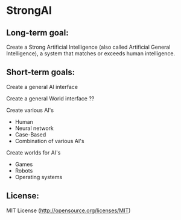 StrongAI
=========

Long-term goal:
---------------
Create a Strong Artificial Intelligence (also called Artificial General Intelligence), a system that matches or exceeds human intelligence.


Short-term goals:
----------------
Create a general AI interface

Create a general World interface ??

Create various AI's
- Human
- Neural network
- Case-Based
- Combination of various AI's

Create worlds for AI's
- Games
- Robots
- Operating systems

License:
--------
MIT License (http://opensource.org/licenses/MIT)
